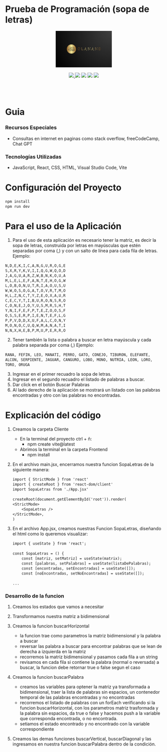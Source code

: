 # Prueba de Programación (sopa de letras)


<!-- Logo -->
<p align="center">
    <img width="180" src= "Cliente\public\Clanand3.JPG" >
</p>

<!-- Links Recursos Usados -->
<div align="center">
    <a href="https://github.com/SAndresArboleda?tab=repositories">
        <img width="110" src= "https://img.shields.io/github/followers/SAndresArboleda" >
    </a>
    <img width="65" src= "https://img.shields.io/badge/Javascrip-yellow" >
    <img width="93" src= "https://img.shields.io/badge/React 18.2.0-blue" >
    <img width="48" src= "https://img.shields.io/badge/HTML-red" >
    <img width="40" src= "https://img.shields.io/badge/CSS-darkblue" >
</div>

<br>
<div></div>
<br>
<br>

# Guia
### Recursos Especiales
 * Consultas en internet en paginas como stack overflow, freeCodeCamp, Chat GPT

### Tecnologías Utilizadas
 * JavaScript, React, CSS, HTML, Visual Studio Code, Vite

# Configuración del Proyecto
``` code:
npm install
npm run dev
```

# Para el uso de la Aplicación

 1.	Para el uso de esta aplicación es necesario tener la matriz, es decir la sopa de letras, construida por letras en mayúsculas que estén separadas por coma (,) y con un salto de línea para cada fila de letras.
Ejemplo: 
 ````code:
N,D,E,K,I,C,A,N,G,U,R,O,G,E
S,X,R,Y,K,V,I,I,Q,G,W,Q,O,D
J,A,G,U,A,R,Z,W,B,N,K,O,U,A
M,L,E,L,E,F,A,N,T,E,H,O,G,W
L,O,B,O,N,U,T,R,I,A,O,U,S,U
W,W,O,S,O,G,A,T,O,V,R,T,M,O
H,L,Z,N,C,T,Y,Z,E,O,X,A,U,R
C,E,C,Y,T,I,B,U,R,O,N,S,R,O
C,O,N,E,J,O,Y,U,S,M,R,S,H,T
Y,N,I,F,E,F,P,T,E,Z,O,O,S,F
O,S,S,E,R,P,I,E,N,T,E,F,L,G
P,P,V,D,D,X,U,F,A,L,C,O,N,Y
M,O,N,O,C,U,Q,W,M,A,N,A,T,I
N,N,X,H,E,B,P,M,U,P,E,R,R,O
 ````

2.	Tener también la lista o palabra a buscar en letra mayúscula y cada palabra separada por coma (,)
Ejemplo:
````code:
RANA, FEFIN, LEO, MANATI, PERRO, GATO, CONEJO, TIBURON, ELEFANTE, ALCON, SERPIENTE, JAGUAR, CANGURO, LOBO, MONO, NUTRIA, LEON, LORO, TORO, ORUGA
````

3.	Ingresar en el primer recuadro la sopa de letras.
4.	Ingresar en el segundo recuadro el listado de palabras a buscar.
5.	Dar click en el botón Buscar Palabras
6.	Al lado derecho de la aplicación se mostrará un listado con las palabras encontradas y otro con las palabras no encontradas.


# Explicación del código

1. Creamos la carpeta Cliente
    * En la terminal del proyecto ctrl + ñ:
        * npm create vite@latest
    * Abrimos la terminal en la carpeta Frontend
        * npm install

2. En el archivo main.jsx, encerramos nuestra funcion SopaLetras de la siguiente manera:
    ````code:
    import { StrictMode } from 'react'
    import { createRoot } from 'react-dom/client'
    import SopaLetras from './App.jsx'

    createRoot(document.getElementById('root')).render(
    <StrictMode>
        <SopaLetras />
    </StrictMode>,
    )
    ````
3. En el archivo App.jsx, creamos nuestras Funcion SopaLetras, diseñando el html como lo queremos visualizar:
    ````code:
    import { useState } from 'react';

    const SopaLetras = () {
        const [matriz, setMatriz] = useState(matrix);
        const [palabras, setPalabras] = useState(listaDePalabras);
        const [encontradas, setEncontradas] = useState([]);
        const [noEncontradas, setNoEncontradas] = useState([]);

    ...
    ````
    
### Desarrollo de la funcion
1. Creamos los estados que vamos a necesitar

2. Transformamos nuestra matriz a bidimensional

3. Creamos la funcion buscarHorizontal
    * la funcion trae como parametros la matriz bidimensional y la palabra a buscar
    * reversar las palabra a buscar para encontrar palabras que se lean de derecha a izquierda en la matriz
    * recorremos la matriz bidimensional y pasamos cada fila a un string
    * revisamos en cada fila si contiene la palabra (normal o reversada) a buscar, la funcion debe retornar true o false segun el caso

4. Creamos la funcion buscarPalabra
    * creamos las variables para optener la matriz ya transformada a bidimensional, traer la lista de palabras sin espacios, un contenedor temporal de las palabras encontradas y no encontradas
    * recorremos el listado de palabras con un forEach verificando si la funcion buscarHorizontal, con los parametros matriz trasformada y la palabra sin espacios, da true o false y hacemos push a la variable que corresponda encontrada, o no encontrada.
    * setiamos el estado encontrado y no encontrado con la variable correspondiente

5. Creamos las demas funciones buscarVertical, buscarDiagonal y las ingresamos en nuestra funcion buscarPalabra dentro de la condición.


 